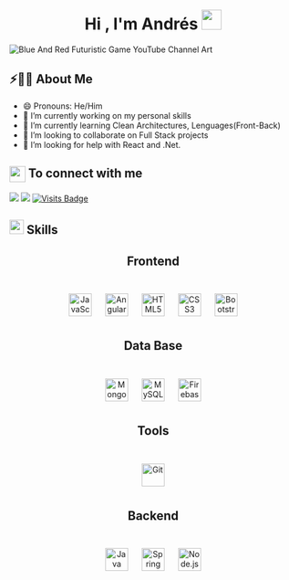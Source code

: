 <h1 align="center"><b>Hi , I'm Andrés </b><img src="https://media.giphy.com/media/hvRJCLFzcasrR4ia7z/giphy.gif" width="35"></h1>

![Blue And Red Futuristic Game YouTube Channel Art](https://github.com/Nirsch95/Nirsch95/assets/37886668/07bdd4c7-5507-4482-a49c-7a06bc5f7528)

## ⚡🙋‍♂️ About Me

- 😄 Pronouns: He/Him
- 🔭 I’m currently working on my personal skills
- 🌱 I’m currently learning Clean Architectures, Lenguages(Front-Back)
- 👯 I’m looking to collaborate on Full Stack projects
- 🤔 I’m looking for help with React and .Net.

<h2><img src="https://emojis.slackmojis.com/emojis/images/1579216111/7550/pikachu_wave.gif?1579216111" align="center" width="28" /> To connect with me</h2>

<p align = "center">
 
[<img src="https://img.shields.io/badge/linkedin-%230077B5.svg?&style=for-the-badge&logo=linkedin&logoColor=white" />](https://www.linkedin.com/in/andresfcastrom/)
[<img src = "https://img.shields.io/badge/gmail-%23E4405F.svg?&style=for-the-badge&logo=gmail&logoColor=white">](mailto:castromanzano95@gmail.com)
[![Visits Badge](https://badges.pufler.dev/visits/Nirsch95/Nirsch95?style=for-the-badge)](https://github.com/Nirsch95)

</p>

## <img src="https://media2.giphy.com/media/QssGEmpkyEOhBCb7e1/giphy.gif?cid=ecf05e47a0n3gi1bfqntqmob8g9aid1oyj2wr3ds3mg700bl&rid=giphy.gif" width ="25"><b> Skills</b>

<div align="center"> 
<h2>Frontend</h2>
<br>
<img style="margin: 10px" src="https://profilinator.rishav.dev/skills-assets/javascript-original.svg" alt="JavaScript" height="40" />  
<img style="margin: 10px" src="https://upload.wikimedia.org/wikipedia/commons/c/cf/Angular_full_color_logo.svg" alt="Angular" height="40" />  
<img style="margin: 10px" src="https://profilinator.rishav.dev/skills-assets/html5-original-wordmark.svg" alt="HTML5" height="40" />  
<img style="margin: 10px" src="https://profilinator.rishav.dev/skills-assets/css3-original-wordmark.svg" alt="CSS3" height="40" />
<img style="margin: 10px" src="https://profilinator.rishav.dev/skills-assets/bootstrap-plain.svg" alt="Bootstrap" height="40" /> 
<br>
<h2>Data Base</h2>
<br>
<img style="margin: 10px" src="https://cdn.iconscout.com/icon/free/png-256/free-mongodb-3-1175138.png" alt="MongoDB" height="40" /> 
<img style="margin: 10px" src="https://styles.redditmedia.com/t5_2qm6k/styles/communityIcon_dhjr6guc03x51.png?width=256&s=3e825b7205c7f497d4695028e358d26ee359f84b" alt="MySQL" height="40" />
<img style="margin: 10px" src="https://profilinator.rishav.dev/skills-assets/firebase.png" alt="Firebase" height="40" /> 
<br>
<h2>Tools</h2>
<br>
<img style="margin: 10px" src="https://profilinator.rishav.dev/skills-assets/git-scm-icon.svg" alt="Git" height="40" />  
<br>
<h2>Backend</h2>
<br>
<img style="margin: 10px" src="https://profilinator.rishav.dev/skills-assets/java-original-wordmark.svg" alt="Java" height="40" />  
<img style="margin: 10px" src="https://miro.medium.com/v2/resize:fit:256/0*Qrh5x0L5XWFRvA9P.png" alt="Spring" height="40" />
<img style="margin: 10px" src="https://cdn.iconscout.com/icon/free/png-256/free-node-js-1174925.png" alt="Node.js" height="40" />
</div>  
